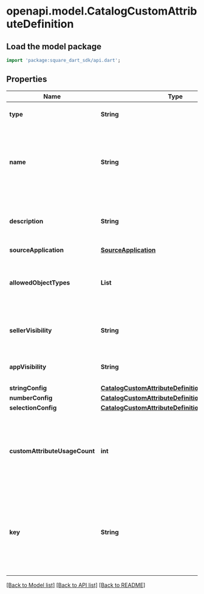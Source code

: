 # openapi.model.CatalogCustomAttributeDefinition

## Load the model package
```dart
import 'package:square_dart_sdk/api.dart';
```

## Properties
Name | Type | Description | Notes
------------ | ------------- | ------------- | -------------
**type** | **String** | The type of this custom attribute. Cannot be modified after creation. Required. | 
**name** | **String** |  The name of this definition for API and seller-facing UI purposes. The name must be unique within the (merchant, application) pair. Required. May not be empty and may not exceed 255 characters. Can be modified after creation. | 
**description** | **String** | Seller-oriented description of the meaning of this Custom Attribute, any constraints that the seller should observe, etc. May be displayed as a tooltip in Square UIs. | [optional] 
**sourceApplication** | [**SourceApplication**](SourceApplication.md) |  | [optional] 
**allowedObjectTypes** | **List<String>** | The set of `CatalogObject` types that this custom atttribute may be applied to. Currently, only `ITEM`, `ITEM_VARIATION`, and `MODIFIER` are allowed. At least one type must be included. | [default to const []]
**sellerVisibility** | **String** | The visibility of a custom attribute in seller-facing UIs (including Square Point of Sale applications and Square Dashboard). May be modified. | [optional] 
**appVisibility** | **String** | The visibility of a custom attribute to applications other than the application that created the attribute. | [optional] 
**stringConfig** | [**CatalogCustomAttributeDefinitionStringConfig**](CatalogCustomAttributeDefinitionStringConfig.md) |  | [optional] 
**numberConfig** | [**CatalogCustomAttributeDefinitionNumberConfig**](CatalogCustomAttributeDefinitionNumberConfig.md) |  | [optional] 
**selectionConfig** | [**CatalogCustomAttributeDefinitionSelectionConfig**](CatalogCustomAttributeDefinitionSelectionConfig.md) |  | [optional] 
**customAttributeUsageCount** | **int** | The number of custom attributes that reference this custom attribute definition. Set by the server in response to a ListCatalog request with `include_counts` set to `true`.  If the actual count is greater than 100, `custom_attribute_usage_count` will be set to `100`. | [optional] 
**key** | **String** | The name of the desired custom attribute key that can be used to access the custom attribute value on catalog objects. Cannot be modified after the custom attribute definition has been created. Must be between 1 and 60 characters, and may only contain the characters `[a-zA-Z0-9_-]`. | [optional] 

[[Back to Model list]](../README.md#documentation-for-models) [[Back to API list]](../README.md#documentation-for-api-endpoints) [[Back to README]](../README.md)


